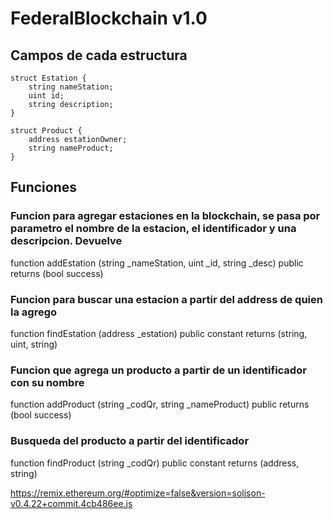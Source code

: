 # FederalBlockchain v1.0


## Campos de cada estructura

    struct Estation {
        string nameStation;
        uint id;
        string description;
    }

    struct Product {
        address estationOwner;
        string nameProduct;
    }
    
## Funciones

### Funcion para agregar estaciones en la blockchain, se pasa por parametro el nombre de la estacion, el identificador y una descripcion. Devuelve

function addEstation (string _nameStation, uint _id, string _desc) public returns (bool success)

### Funcion para buscar una estacion a partir del address de quien la agrego

function findEstation (address _estation) public constant returns (string, uint, string)

### Funcion que agrega un producto a partir de un identificador con su nombre

function addProduct (string _codQr, string _nameProduct)  public returns (bool success)

### Busqueda del producto a partir del identificador

function findProduct (string _codQr)  public constant returns (address, string)



https://remix.ethereum.org/#optimize=false&version=soljson-v0.4.22+commit.4cb486ee.js
